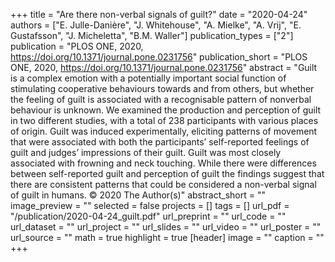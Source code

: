 +++
title = "Are there non-verbal signals of guilt?"
date = "2020-04-24"
authors = ["E. Julle-Danière", "J. Whitehouse", "A. Mielke", "A. Vrij", "E. Gustafsson", "J. Micheletta", "B.M. Waller"]
publication_types = ["2"]
publication = "PLOS ONE, 2020, https://doi.org/10.1371/journal.pone.0231756"
publication_short = "PLOS ONE, 2020, https://doi.org/10.1371/journal.pone.0231756"
abstract = "Guilt is a complex emotion with a potentially important social function of stimulating cooperative behaviours towards and from others, but whether the feeling of guilt is associated with a recognisable pattern of nonverbal behaviour is unknown. We examined the production and perception of guilt in two different studies, with a total of 238 participants with various places of origin. Guilt was induced experimentally, eliciting patterns of movement that were associated with both the participants’ self-reported feelings of guilt and judges’ impressions of their guilt. Guilt was most closely associated with frowning and neck touching. While there were differences between self-reported guilt and perception of guilt the findings suggest that there are consistent patterns that could be considered a non-verbal signal of guilt in humans. © 2020 The Author(s)"
abstract_short = ""
image_preview = ""
selected = false
projects = []
tags = []
url_pdf = "/publication/2020-04-24_guilt.pdf"
url_preprint = ""
url_code = ""
url_dataset = ""
url_project = ""
url_slides = ""
url_video = ""
url_poster = ""
url_source = ""
math = true
highlight = true
[header]
image = ""
caption = ""
+++
